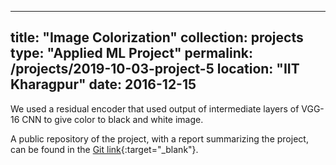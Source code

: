 
---
title: "Image Colorization"
collection: projects
type: "Applied ML Project"
permalink: /projects/2019-10-03-project-5
location: "IIT Kharagpur"
date: 2016-12-15
---

We used a residual encoder that used output of intermediate layers of VGG-16 CNN to give color to black and white image.

A public repository of the project, with a report summarizing the project, can be found in the [Git link](https://github.com/abhishekpanigrahi1996/heuristics_colorize){:target="_blank"}.